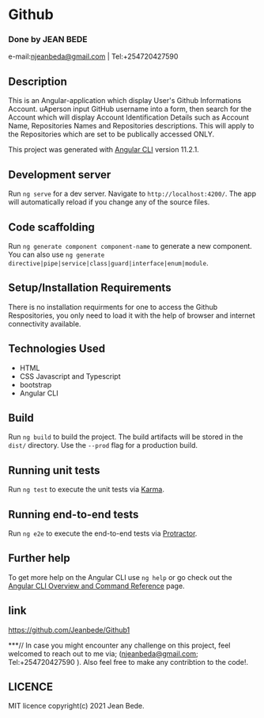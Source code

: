 # Github

### Done by JEAN BEDE
e-mail:njeanbeda@gmail.com | Tel:+254720427590
## Description

This is an Angular-application which display User's Github Informations Account. uAperson input GitHub username into a form, then search for the Account which will display Account Identification Details such as Account Name, Repositories Names and Repositories descriptions. This will apply to the Repositories which are set to be publically accessed ONLY.

This project was generated with [Angular CLI](https://github.com/angular/angular-cli) version 11.2.1.

## Development server

Run `ng serve` for a dev server. Navigate to `http://localhost:4200/`. The app will automatically reload if you change any of the source files.

## Code scaffolding

Run `ng generate component component-name` to generate a new component. You can also use `ng generate directive|pipe|service|class|guard|interface|enum|module`.

## Setup/Installation Requirements
There is no installation requirments for one to access the Github Respositories, you only need to load it with the help of browser and internet connectivity available.

## Technologies Used
 * HTML 
 * CSS Javascript and Typescript
 * bootstrap
 * Angular CLI 

## Build

Run `ng build` to build the project. The build artifacts will be stored in the `dist/` directory. Use the `--prod` flag for a production build.

## Running unit tests

Run `ng test` to execute the unit tests via [Karma](https://karma-runner.github.io).

## Running end-to-end tests

Run `ng e2e` to execute the end-to-end tests via [Protractor](http://www.protractortest.org/).

## Further help

To get more help on the Angular CLI use `ng help` or go check out the [Angular CLI Overview and Command Reference](https://angular.io/cli) page.

 ## link 
 https://github.com/Jeanbede/Github1

 ***// In case you might encounter any challenge on this project, feel welcomed to reach out to me via; (njeanbeda@gmail.com; Tel:+254720427590 ). Also feel free to make any contribtion to the code!.

## LICENCE

 MIT licence
 copyright(c) 2021 Jean Bede.

